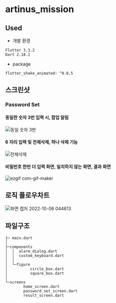 # artinus_mission

## Used
- 개발 환경
```
Flutter 3.3.2
Dart 2.18.1
```
- package
```
flutter_shake_animated: ^0.0.5
```
## 스크린샷

### Password Set

#### 동일한 숫자 3번 입력 시, 팝업 알림
![동일 숫자 3번](https://user-images.githubusercontent.com/55618626/194410570-e31443f2-ca9b-4053-b714-ff1e74ef85ec.gif)

#### 6 자리 입력 및 전체삭제, 하나 삭제 기능
![전체삭제](https://user-images.githubusercontent.com/55618626/194410592-2e5f0aa8-d06c-4fc5-a1ec-de13824ada30.gif)

#### 비밀번호 한번 더 입력 화면, 일치하지 않는 화면, 결과 화면
![ezgif com-gif-maker](https://user-images.githubusercontent.com/55618626/194410607-83010669-fccb-404a-985f-dbbb5d7e1154.gif)



## 로직 플로우차트
![화면 캡처 2022-10-06 044613](https://user-images.githubusercontent.com/55618626/194411197-bc880f02-8c98-4d52-acbb-20a6e9194e0f.png)

## 파일구조 
```
├─ main.dart
│
├─components
│  │  alarm_dialog.dart
│  │  custom_keyboard.dart
│  │
│  └─figure
│          circle_box.dart
│          square_box.dart
│
└─screens
        home_screen.dart
        password_set_screen.dart
        result_screen.dart
```


